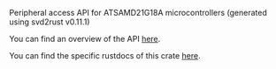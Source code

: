 Peripheral access API for ATSAMD21G18A microcontrollers
(generated using svd2rust v0.11.1)

You can find an overview of the API [here](https://docs.rs/svd2rust/0.11.1/svd2rust/#peripheral-api).

You can find the specific rustdocs of this crate [here](https://docs.rs/samd21g18a/0.1.0/samd21g18a/).
